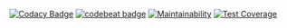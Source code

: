 [![Codacy Badge](https://api.codacy.com/project/badge/Grade/124241fbf65443ac84f660d9c63bfa26)](https://www.codacy.com/manual/IncPlusPlus/bigtoolbox-network?utm_source=github.com&amp;utm_medium=referral&amp;utm_content=IncPlusPlus/bigtoolbox-network&amp;utm_campaign=Badge_Grade)
[![codebeat badge](https://codebeat.co/badges/7cc79ed2-f11f-4e97-a42a-b6d9e2696282)](https://codebeat.co/projects/github-com-incplusplus-bigtoolbox-network-master)
[![Maintainability](https://api.codeclimate.com/v1/badges/6f8ecc4a621cb348de55/maintainability)](https://codeclimate.com/github/IncPlusPlus/bigtoolbox-network/maintainability)
[![Test Coverage](https://api.codeclimate.com/v1/badges/6f8ecc4a621cb348de55/test_coverage)](https://codeclimate.com/github/IncPlusPlus/bigtoolbox-network/test_coverage)